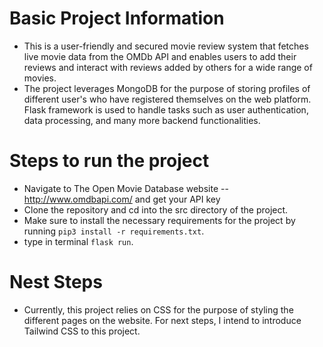 # Basic Project Information
- This is a user-friendly and secured movie review system that fetches live movie data from the OMDb API and enables users to add their reviews and interact with reviews added by others for a wide range of movies.
- The project leverages MongoDB for the purpose of storing profiles of different user's who have registered themselves on the web platform. Flask framework is used to handle tasks
such as user authentication, data processing, and many more backend functionalities.
# Steps to run the project
- Navigate to The Open Movie Database website -- http://www.omdbapi.com/ and get your API key
- Clone the repository and cd into the src directory of the project.
- Make sure to install the necessary requirements for the project by running `pip3 install -r requirements.txt`.
- type in terminal `flask run`.
# Nest Steps
- Currently, this project relies on CSS for the purpose of styling the different pages on the website. For next steps, I intend to introduce Tailwind CSS to this project.
